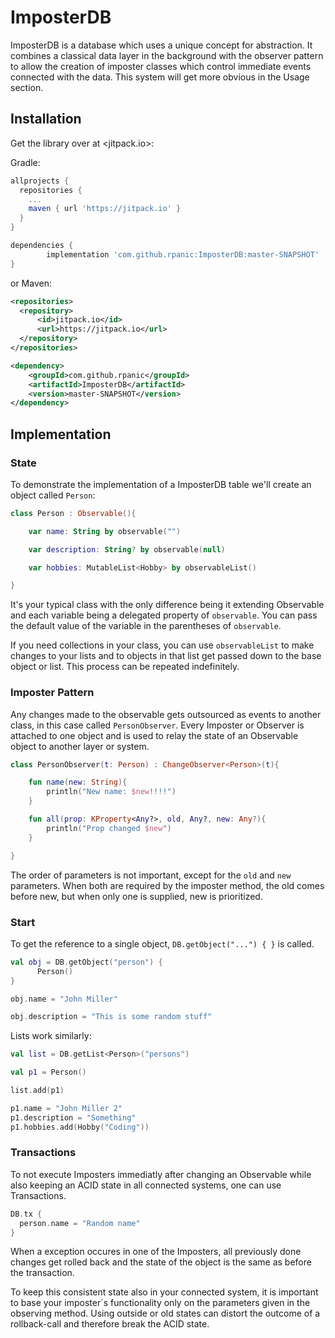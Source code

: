 # ImposterDB

ImposterDB is a database which uses a unique concept for abstraction. It combines a classical data layer in the background with the observer pattern to allow the creation of imposter classes which control immediate events connected with the data. This system will get more obvious in the Usage section.


## Installation

Get the library over at <jitpack.io>:

Gradle:

```gradle
allprojects {
  repositories {
    ...
    maven { url 'https://jitpack.io' }
  }
}

dependencies {
        implementation 'com.github.rpanic:ImposterDB:master-SNAPSHOT'
}
```

or Maven:

```xml
<repositories>
  <repository>
      <id>jitpack.io</id>
      <url>https://jitpack.io</url>
  </repository>
</repositories>

<dependency>
    <groupId>com.github.rpanic</groupId>
    <artifactId>ImposterDB</artifactId>
    <version>master-SNAPSHOT</version>
</dependency>
```

## Implementation

### State

To demonstrate the implementation of a ImposterDB table we'll create an object called `Person`:

```kotlin
class Person : Observable(){

    var name: String by observable("")

    var description: String? by observable(null)

    var hobbies: MutableList<Hobby> by observableList()

}
```

It's your typical class with the only difference being it extending Observable and each variable being a delegated property of `observable`. You can pass the default value of the variable in the parentheses of `observable`. 

If you need collections in your class, you can use `observableList` to make changes to your lists and to objects in that list get passed down to the base object or list. This process can be repeated indefinitely.

### Imposter Pattern

Any changes made to the observable gets outsourced as events to another class, in this case called `PersonObserver`. Every Imposter or Observer is attached to one object and is used to relay the state of an Observable object to another layer or system. 

```kotlin
class PersonObserver(t: Person) : ChangeObserver<Person>(t){

    fun name(new: String){
        println("New name: $new!!!!")
    }

    fun all(prop: KProperty<Any?>, old, Any?, new: Any?){
        println("Prop changed $new")
    }

}
```

The order of parameters is not important, except for the `old` and `new` parameters. When both are required by the imposter method, the old comes before new, but when only one is supplied, new is prioritized.

### Start

To get the reference to a single object, `DB.getObject("...") { }` is called.
```kotlin
val obj = DB.getObject("person") {
      Person()
}

obj.name = "John Miller"

obj.description = "This is some random stuff"
```
Lists work similarly:
```kotlin
val list = DB.getList<Person>("persons")

val p1 = Person()

list.add(p1)

p1.name = "John Miller 2"
p1.description = "Something"
p1.hobbies.add(Hobby("Coding"))
```

### Transactions

To not execute Imposters immediatly after changing an Observable while also keeping an ACID state in all connected systems, one can use Transactions.

```kotlin
DB.tx {
  person.name = "Random name"
}
```

When a exception occures in one of the Imposters, all previously done changes get rolled back and the state of the object is the same as before the transaction.

To keep this consistent state also in your connected system, it is important to base your imposter´s functionality only on the parameters given in the observing method. Using outside or old states can distort the outcome of a rollback-call and therefore break the ACID state.